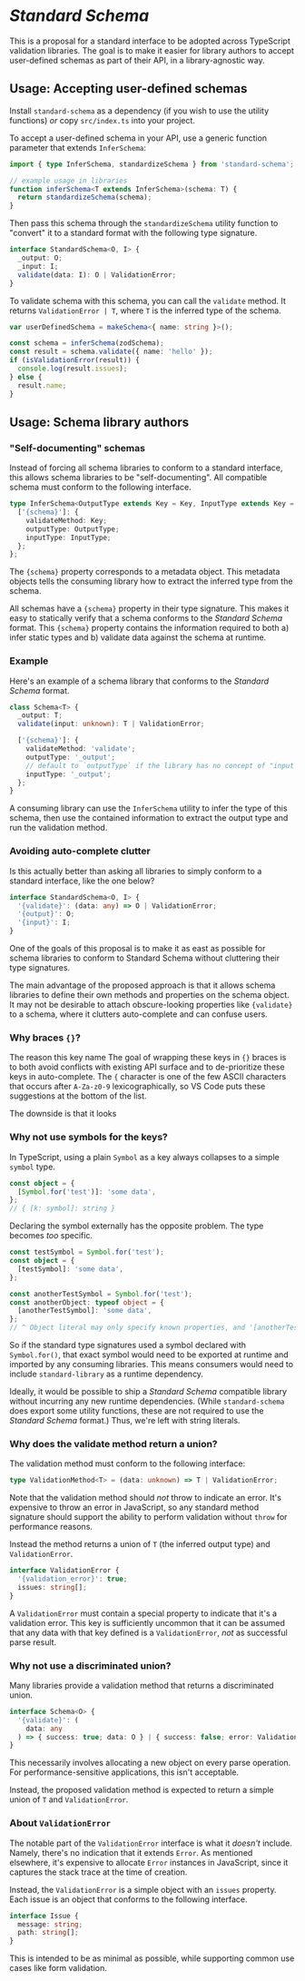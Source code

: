 # _Standard Schema_

This is a proposal for a standard interface to be adopted across TypeScript validation libraries. The goal is to make it easier for library authors to accept user-defined schemas as part of their API, in a library-agnostic way.

## Usage: Accepting user-defined schemas

Install `standard-schema` as a dependency (if you wish to use the utility functions) _or_ copy `src/index.ts` into your project.

To accept a user-defined schema in your API, use a generic function parameter that extends `InferSchema`:

```ts
import { type InferSchema, standardizeSchema } from 'standard-schema';

// example usage in libraries
function inferSchema<T extends InferSchema>(schema: T) {
  return standardizeSchema(schema);
}
```

Then pass this schema through the `standardizeSchema` utility function to "convert" it to a standard format with the following type signature.

```ts
interface StandardSchema<O, I> {
  _output: O;
  _input: I;
  validate(data: I): O | ValidationError;
}
```

To validate schema with this schema, you can call the `validate` method. It returns `ValidationError | T`, where `T` is the inferred type of the schema.

```ts
var userDefinedSchema = makeSchema<{ name: string }>();

const schema = inferSchema(zodSchema);
const result = schema.validate({ name: 'hello' });
if (isValidationError(result)) {
  console.log(result.issues);
} else {
  result.name;
}
```

## Usage: Schema library authors

### "Self-documenting" schemas

Instead of forcing all schema libraries to conform to a standard interface, this allows schema libraries to be "self-documenting". All compatible schema must conform to the following interface.

```ts
type InferSchema<OutputType extends Key = Key, InputType extends Key = Key> = {
  ['{schema}']: {
    validateMethod: Key;
    outputType: OutputType;
    inputType: InputType;
  };
};
```

The `{schema}` property corresponds to a metadata object. This metadata objects tells the consuming library how to extract the inferred type from the schema.

All schemas have a `{schema}` property in their type signature. This makes it easy to statically verify that a schema conforms to the _Standard Schema_ format. This `{schema}` property contains the information required to both a) infer static types and b) validate data against the schema at runtime.

### Example

Here's an example of a schema library that conforms to the _Standard Schema_ format.

```ts
class Schema<T> {
  _output: T;
  validate(input: unknown): T | ValidationError;

  ['{schema}']: {
    validateMethod: 'validate';
    outputType: '_output';
    // default to `outputType` if the library has no concept of "input types"
    inputType: '_output';
  };
}
```

A consuming library can use the `InferSchema` utility to infer the type of this schema, then use the contained information to extract the output type and run the validation method.

### Avoiding auto-complete clutter

Is this actually better than asking all libraries to simply conform to a standard interface, like the one below?

```ts
interface StandardSchema<O, I> {
  '{validate}': (data: any) => O | ValidationError;
  '{output}': O;
  '{input}': I;
}
```

One of the goals of this proposal is to make it as east as possible for schema libraries to conform to Standard Schema without cluttering their type signatures.

The main advantage of the proposed approach is that it allows schema libraries to define their own methods and properties on the schema object. It may not be desirable to attach obscure-looking properties like `{validate}` to a schema, where it clutters auto-complete and can confuse users.

<!-- > The runtime validation method doesn't need to be visible in the TypeScript signature. This allows schema libraries to comply with _Standard Schema_ without cluttering up their Intellisense signatures. -->

### Why braces `{}`?

The reason this key name The goal of wrapping these keys in `{}` braces is to both avoid conflicts with existing API surface and to de-prioritize these keys in auto-complete. The `{` character is one of the few ASCII characters that occurs after `A-Za-z0-9` lexicographically, so VS Code puts these suggestions at the bottom of the list.

The downside is that it looks

### Why not use symbols for the keys?

In TypeScript, using a plain `Symbol` as a key always collapses to a simple `symbol` type.

```ts
const object = {
  [Symbol.for('test')]: 'some data',
};
// { [k: symbol]: string }
```

Declaring the symbol externally has the opposite problem. The type becomes _too_ specific.

```ts
const testSymbol = Symbol.for('test');
const object = {
  [testSymbol]: 'some data',
};

const anotherTestSymbol = Symbol.for('test');
const anotherObject: typeof object = {
  [anotherTestSymbol]: 'some data',
};
// ^ Object literal may only specify known properties, and '[anotherTestSymbol]' does not exist in type '{ [testSymbol]: string; }'.ts(2353)
```

So if the standard type signatures used a symbol declared with `Symbol.for()`, that exact symbol would need to be exported at runtime and imported by any consuming libraries. This means consumers would need to include `standard-library` as a runtime dependency.

Ideally, it would be possible to ship a _Standard Schema_ compatible library without incurring any new runtime dependencies. (While `standard-schema` does export some utility functions, these are not required to use the _Standard Schema_ format.) Thus, we're left with string literals.

### Why does the validate method return a union?

The validation method must conform to the following interface:

```ts
type ValidationMethod<T> = (data: unknown) => T | ValidationError;
```

Note that the validation method should _not_ throw to indicate an error. It's expensive to throw an error in JavaScript, so any standard method signature should support the ability to perform validation without `throw` for performance reasons.

Instead the method returns a union of `T` (the inferred output type) and `ValidationError`.

```ts
interface ValidationError {
  '{validation_error}': true;
  issues: string[];
}
```

A `ValidationError` must contain a special property to indicate that it's a validation error. This key is sufficiently uncommon that it can be assumed that any data with that key defined is a `ValidationError`, _not_ as successful parse result.

### Why not use a discriminated union?

Many libraries provide a validation method that returns a discriminated union.

```ts
interface Schema<O> {
  '{validate}': (
    data: any
  ) => { success: true; data: O } | { success: false; error: ValidationError };
}
```

This necessarily involves allocating a new object on every parse operation. For performance-sensitive applications, this isn't acceptable.

Instead, the proposed validation method is expected to return a simple union of `T` and `ValidationError`.

### About `ValidationError`

The notable part of the `ValidationError` interface is what it _doesn't_ include. Namely, there's no indication that it extends `Error`. As mentioned elsewhere, it's expensive to allocate `Error` instances in JavaScript, since it captures the stack trace at the time of creation.

Instead, the `ValidationError` is a simple object with an `issues` property. Each issue is an object that conforms to the following interface.

```ts
interface Issue {
  message: string;
  path: string[];
}
```

This is intended to be as minimal as possible, while supporting common use cases like form validation.
